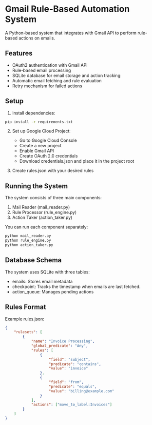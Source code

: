# Gmail Rule-Based Automation System

A Python-based system that integrates with Gmail API to perform rule-based actions on emails.

## Features

- OAuth2 authentication with Gmail API
- Rule-based email processing
- SQLite database for email storage and action tracking
- Automatic email fetching and rule evaluation
- Retry mechanism for failed actions

## Setup

1. Install dependencies:
```bash
pip install -r requirements.txt
```

2. Set up Google Cloud Project:
   - Go to Google Cloud Console
   - Create a new project
   - Enable Gmail API
   - Create OAuth 2.0 credentials
   - Download credentials.json and place it in the project root

3. Create rules.json with your desired rules

## Running the System

The system consists of three main components:

1. Mail Reader (mail_reader.py)
2. Rule Processor (rule_engine.py)
3. Action Taker (action_taker.py)

You can run each component separately:
```bash
python mail_reader.py
python rule_engine.py
python action_taker.py
```

## Database Schema

The system uses SQLite with three tables:
- emails: Stores email metadata
- checkpoint: Tracks the timestamp when emails are last fetched.
- action_queue: Manages pending actions

## Rules Format

Example rules.json:
```json
{
    "rulesets": [
        {
            "name": "Invoice Processing",
            "global_predicate": "Any",
            "rules": [
                {
                    "field": "subject",
                    "predicate": "contains",
                    "value": "invoice"
                },
                {
                    "field": "from",
                    "predicate": "equals",
                    "value": "billing@example.com"
                }
            ],
            "actions": ["move_to_label:Invoices"]
        }
    ]
}
```
